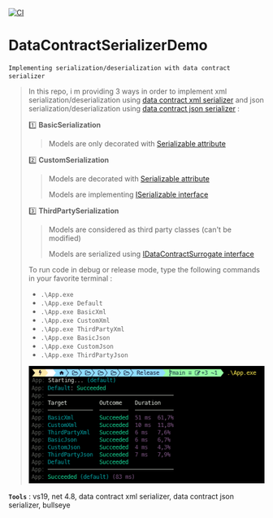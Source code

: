 [![CI](https://github.com/aimenux/DataContractSerializerDemo/actions/workflows/ci.yml/badge.svg)](https://github.com/aimenux/DataContractSerializerDemo/actions/workflows/ci.yml)

# DataContractSerializerDemo
```
Implementing serialization/deserialization with data contract serializer
```

> In this repo, i m providing 3 ways in order to implement xml serialization/deserialization using [data contract xml serializer](https://docs.microsoft.com/en-us/dotnet/api/system.runtime.serialization.json.datacontractjsonserializer) and json serialization/deserialization using [data contract json serializer](https://docs.microsoft.com/en-us/dotnet/api/system.runtime.serialization.json.datacontractjsonserializer) :
>
> :one: **BasicSerialization** 
>> Models are only decorated with [Serializable attribute](https://docs.microsoft.com/en-us/dotnet/api/system.serializableattribute)
>
> :two: **CustomSerialization**
>> Models are decorated with [Serializable attribute](https://docs.microsoft.com/en-us/dotnet/api/system.serializableattribute)
>>
>> Models are implementing [ISerializable interface](https://docs.microsoft.com/en-us/dotnet/api/system.runtime.serialization.iserializable)
>
> :three: **ThirdPartySerialization**
>> Models are considered as third party classes (can't be modified)
>>
>> Models are serialized using [IDataContractSurrogate interface](https://docs.microsoft.com/en-us/dotnet/api/system.runtime.serialization.idatacontractsurrogate)
>
> To run code in debug or release mode, type the following commands in your favorite terminal : 
> - `.\App.exe`
> - `.\App.exe Default`
> - `.\App.exe BasicXml`
> - `.\App.exe CustomXml`
> - `.\App.exe ThirdPartyXml`
> - `.\App.exe BasicJson`
> - `.\App.exe CustomJson`
> - `.\App.exe ThirdPartyJson`
>
>
> ![DataContractSerializerDemoScreen](Screenshots/DataContractSerializerDemoScreen.png)
>

**`Tools`** : vs19, net 4.8, data contract xml serializer, data contract json serializer, bullseye
